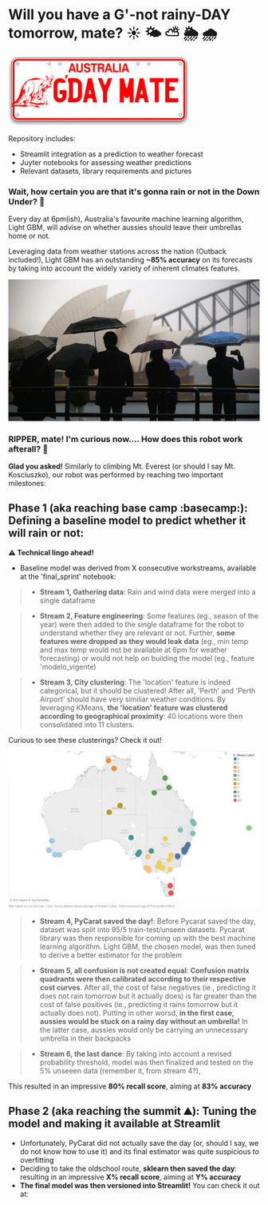 # Will you have a G'-not rainy-DAY tomorrow, mate? :sunny: :sun_behind_small_cloud: :partly_sunny: :sun_behind_rain_cloud: :cloud_with_rain:

<img src="gooday.jpg">

Repository includes: 
* Streamlit integration as a prediction to weather forecast
* Juyter notebooks for assessing weather predictions
* Relevant datasets, library requirements and pictures 

### Wait, how certain you are that it's gonna rain or not in the Down Under? :kangaroo:

Every day at 6pm(ish), Australia's favourite machine learning algorithm, Light GBM, will advise on whether aussies should leave their umbrellas home or not.

Leveraging data from weather stations across the nation (Outback included!), Light GBM has an outstanding **~85% accuracy** on its forecasts by taking into account the widely variety of inherent climates features.

<img src="sydney_rain.jpg">

### RIPPER, mate! I'm curious now.... How does this robot work afterall? :robot:

**Glad you asked!** 
Similarly to climbing Mt. Everest (or should I say Mt. Kosciuszko), our robot was performed by reaching two important milestones:

## Phase 1 (aka reaching base camp :basecamp:): Defining a baseline model to predict whether it will rain or not:

**:warning: Technical lingo ahead!**
* Baseline model was derived from X consecutive workstreams, available at the 'final_sprint' notebook:
>* **Stream 1, Gathering data**: Rain and wind data were merged into a single dataframe 

>* **Stream 2, Feature engineering**: Some features (eg., season of the year) were then added to the single dataframe for the robot to understand whether they are relevant or not. Further, **some features were dropped as they would leak data** (eg., min temp and max temp would not be available at 6pm for weather forecasting) or would not help on building the model (eg., feature 'modelo_vigente)

>* **Stream 3, City clustering**: The 'location' feature is indeed categorical, but it should be clustered! After all, 'Perth' and 'Perth Airport' should have very similiar weather conditions. By leveraging KMeans, **the 'location' feature was clustered according to geographical proximity**: 40 locations were then consolidated into 11 clusters.

Curious to see these clusterings? Check it out!

<img src="aus_tableau.JPG">

>* **Stream 4, PyCarat saved the day!**: Before Pycarat saved the day, dataset was split into 95/5 train-test/unseen datasets. Pycarat library was then responsible for coming up with the best machine learning algorithm. Light GBM, the chosen model, was then tuned to derive a better estimator for the problem

>* **Stream 5, all confusion is not created equal**: **Confusion matrix quadrants were then calibrated according to their respective cost curves**. After all, the cost of false negatives (ie., predicting it does not rain tomorrow but it actually does) is far greater than the cost of false positives (ie., predicting it rains tomorrow but it actually does not). Putting in other worsd, **in the first case, aussies would be stuck on a rainy day without an umbrella!** In the latter case, aussies would only be carrying an unnecessary umbrella in their backpacks 

>* **Stream 6, the last dance**: By taking into account a revised probability threshold, model was then finalized and tested on the 5% unseeen data (remember it, from stream 4?), 

This resulted in an impressive **80% recall score**, aiming at **83% accuracy**

## Phase 2 (aka reaching the summit :mountain:): Tuning the model and making it available at Streamlit

* Unfortunately, PyCarat did not actually save the day (or, should I say, we do not know how to use it) and its final estimator was quite suspicious to overfitting
* Deciding to take the oldschool route, **sklearn then saved the day**: resulting in an impressive **X% recall score**, aiming at **Y% accuracy**
* **The final model was then versioned into Streamlit!** You can check it out at:



